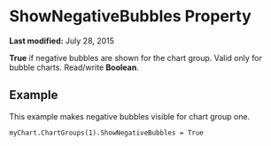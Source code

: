 
# ShowNegativeBubbles Property

 **Last modified:** July 28, 2015

 **True** if negative bubbles are shown for the chart group. Valid only for bubble charts. Read/write **Boolean**.

## Example

This example makes negative bubbles visible for chart group one.


```
myChart.ChartGroups(1).ShowNegativeBubbles = True
```

